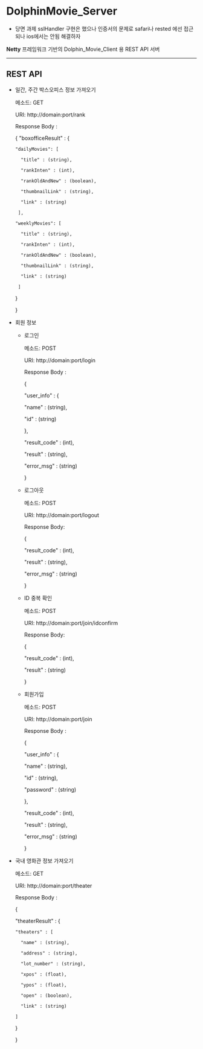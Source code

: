 # DolphinMovie_Server

- 당면 과제
 sslHandler 구현은 했으나 인증서의 문제로 safari나 rested 에선 접근되나 ios에서는 안됨 해결하자

__Netty__ 프레임워크 기반의 Dolphin_Movie_Client 용 REST API 서버 

---

## REST API

- 일간, 주간 박스오피스 정보 가져오기

  메소드: GET

  URI: http://domain:port/rank
  
  Response Body :
  
    { "boxofficeResult" : {
 
      "dailyMovies": [
      
        "title" : (string),
        
        "rankInten" : (int),
        
        "rankOldAndNew" : (boolean),
        
        "thumbnailLink" : (string),
        
        "link" : (string)
        
       ],
       
      "weeklyMovies": [
      
        "title" : (string),
        
        "rankInten" : (int),
        
        "rankOldAndNew" : (boolean),
        
        "thumbnailLink" : (string),
        
        "link" : (string)
        
       ]
       
    }
    
  }                   


- 회원 정보 
  - 로그인
  
    메소드: POST
  
    URI: http://domain:port/login
    
    Response Body :
  
    { 
    
      "user_info" : {
      
       "name" : (string),
       
       "id" : (string)
       
       },
       
       "result_code" : (int),
       
       "result" : (string),
       
       "error_msg" : (string)
       
     }
     

  
  - 로그아웃 
  
    메소드: POST
  
    URI: http://domain:port/logout
    
    Response Body:
    
    {
      
      "result_code" : (int),
      
      "result" : (string),
      
      "error_msg" : (string)
      
    }
  
  - ID 중복 확인 
  
    메소드: POST
  
    URI: http://domain:port/join/idconfirm
    
    Response Body:
    
    {
      
      "result_code" : (int),
      
      "result" : (string)
      
    }

  - 회원가입
  
    메소드: POST
  
    URI: http://domain:port/join
    
    Response Body :
  
    { 
    
      "user_info" : {
      
       "name" : (string),
       
       "id" : (string),
       
       "password" : (string)
       
       },
       
       "result_code" : (int),
       
       "result" : (string),
       
       "error_msg" : (string)
       
     }

- 국내 영화관 정보 가져오기

  메소드: GET

  URI: http://domain:port/theater

  Response Body :
  
  {
  
    "theaterResult" : {
    
      "theaters" : [
        
        "name" : (string),
        
        "address" : (string),
        
        "lot_number" : (string),
        
        "xpos" : (float),
        
        "ypos" : (float),
        
        "open" : (boolean),
        
        "link" : (string)
        
      ]
      
    }
    
   }

